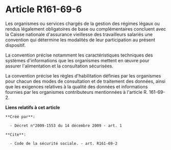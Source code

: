 # Article R161-69-6

Les organismes ou services chargés de la gestion des régimes légaux ou rendus légalement obligatoires de base ou
complémentaires concluent avec la Caisse nationale d'assurance vieillesse des travailleurs salariés une convention qui
détermine les modalités de leur participation au présent dispositif. 

La convention précise notamment les caractéristiques techniques des systèmes d'informations que les organismes mettent en
œuvre pour assurer l'alimentation et la consultation sécurisées. 

La convention précise les règles d'habilitation définies par les organismes pour chacun des modes de consultation et de
traitement des données, ainsi que les exigences relatives à la qualité des données et informations fournies par les
organismes contributeurs mentionnées à l'article R. 161-69-2.

**Liens relatifs à cet article**

	**Créé par**:

	  - Décret n°2009-1553 du 14 décembre 2009 - art. 1

	**Cite**:

	  - Code de la sécurité sociale. - art. R161-69-2
